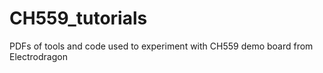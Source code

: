 # CH559_tutorials
PDFs of tools and code used to experiment with CH559 demo board from Electrodragon
